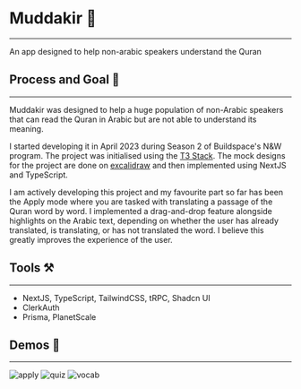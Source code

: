 # Muddakir 📗
---
An app designed to help non-arabic speakers understand the Quran

## Process and Goal 💪
---
Muddakir was designed to help a huge population of non-Arabic speakers that can read the Quran in Arabic but are not able to understand its meaning. 

I started developing it in April 2023 during Season 2 of Buildspace's N&W program. The project was initialised using the [T3 Stack](https://create.t3.gg/). The mock designs for the project are done on [excalidraw](https://excalidraw.com/) and then implemented using NextJS and TypeScript.

I am actively developing this project and my favourite part so far has been the Apply mode where you are tasked with translating a passage of the Quran word by word. I implemented a drag-and-drop feature alongside highlights on the Arabic text, depending on whether the user has already translated, is translating, or has not translated the word. I believe this greatly improves the experience of the user.


## Tools ⚒️
---
- NextJS, TypeScript, TailwindCSS, tRPC, Shadcn UI
- ClerkAuth
- Prisma, PlanetScale

## Demos 🎥
---
![apply](https://github.com/moinbukhari/muddakir/assets/56733483/fc6f7436-15d6-4bc3-8c57-d451d8ac584f)
![quiz](https://github.com/moinbukhari/muddakir/assets/56733483/c50bcf61-1baa-4d38-9c1c-fcbacc8cca3b)
![vocab](https://github.com/moinbukhari/muddakir/assets/56733483/db8be191-7ff7-46e8-b12d-19cf06ada4bc)

